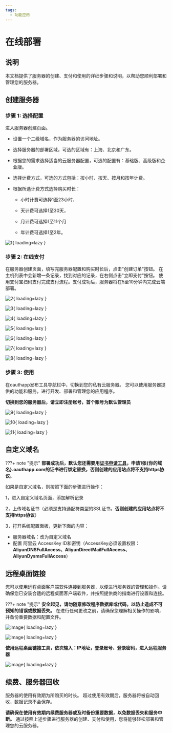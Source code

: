 ```yaml
---
tags:
  - 功能应用
---
```


# 在线部署

## 说明

本文档提供了服务器的创建、支付和使用的详细步骤和说明，以帮助您顺利部署和管理您的服务器。

## 创建服务器

### 步骤 1: 选择配置

进入服务器创建页面。

- 设置一个二级域名，作为服务器的访问地址。

- 选择服务器的部署区域，可选的区域有：上海、北京和广东。

- 根据您的需求选择适当的云服务器配置，可选的配置有：基础版、高级版和企业版。

- 选择计费方式，可选的方式包括：按小时、按天、按月和按年计费。

- 根据所选计费方式选择购买时长：

    - 小时计费可选择1至23小时，

    - 天计费可选择1至30天，

    - 月计费可选择1至11个月

    - 年计费可选择1至2年。


![1](https://docs.oauthapp.com/code_saas/1.png){ loading=lazy }

### 步骤 2: 在线支付

在服务器创建页面，填写完服务器配置和购买时长后，点击"创建订单"按钮。
在主机列表中会新增一条记录，找到对应的记录，在右侧点击"立即支付"按钮。
使用支付宝扫码支付完成支付流程。支付成功后，服务器将在5至10分钟内完成云端部署。

![2](https://docs.oauthapp.com/code_saas/2.png){ loading=lazy }

![3](https://docs.oauthapp.com/code_saas/3.png){ loading=lazy }

![4](https://docs.oauthapp.com/code_saas/4.png){ loading=lazy }

![5](https://docs.oauthapp.com/code_saas/5.png){ loading=lazy }

![6](https://docs.oauthapp.com/code_saas/6.png){ loading=lazy }

![7](https://docs.oauthapp.com/code_saas/7.png){ loading=lazy }

![8](https://docs.oauthapp.com/code_saas/8.png){ loading=lazy }


### 步骤 3: 使用

在oauthapp发布工具导航栏中，切换到您的私有云服务器。
您可以使用服务器提供的功能和服务，进行开发、部署和管理您的应用程序。

**切换到您的服务器后，请立即注册账号，首个账号为默认管理员**

![9](https://docs.oauthapp.com/code_saas/9.png){ loading=lazy }

![10](https://docs.oauthapp.com/code_saas/10.png){ loading=lazy }

![11](https://docs.oauthapp.com/code_saas/11.png){ loading=lazy }


## 自定义域名

???+ note "提示"
    **部署成功后，默认您还需要用[证书申请工具](https://docs.oauthapp.com/code_ssltool/)，申请1张{你的域名}.oauthapp.com的证书进行绑定替换，否则创建的应用站点将不支持https协议**。

如果是自定义域名，则按照下面的步骤进行操作：

1，进入自定义域名页面，添加解析记录

2，上传域名证书（必须是支持通配符类型的SSL证书。**否则创建的应用站点将不支持https协议**）

3，打开系统配置面板，更新下面的内容：

- 服务器域名：改为自定义域名
- 配置 阿里云 AccessKey ID和密钥（AccessKey必须设置权限：**AliyunDNSFullAccess、AliyunDirectMailFullAccess、AliyunDysmsFullAccess**）

## 远程桌面链接

您可以使用远程桌面客户端软件连接到服务器，以便进行服务器的管理和操作。请确保您已安装合适的远程桌面客户端软件，并按照提供商的指南进行设置和连接。

???+ note "提示"
    **安全起见，请勿随意修改程序数据库或代码，以防止造成不可预知的错误或数据丢失。**
    在进行任何更改之前，请确保您理解相关操作的影响，并备份重要数据和配置文件。

![image](https://docs.oauthapp.com/code_togglesaas/11.png){ loading=lazy }

![image](https://docs.oauthapp.com/code_togglesaas/12.png){ loading=lazy }

**使用远程桌面链接工具，依次输入：IP地址，登录账号、登录密码，进入远程服务器**

![image](https://docs.oauthapp.com/code_saas/13.png){ loading=lazy }

## 续费、服务器回收

服务器的使用有效期为所购买的时长。
超过使用有效期后，服务器将被自动回收，数据记录不会保存。

**请确保在使用有效期内续费服务器或及时备份重要数据，以免数据丢失和服务中断。**
通过按照上述步骤进行服务器的创建、支付和使用，您将能够轻松部署和管理您的云服务器。